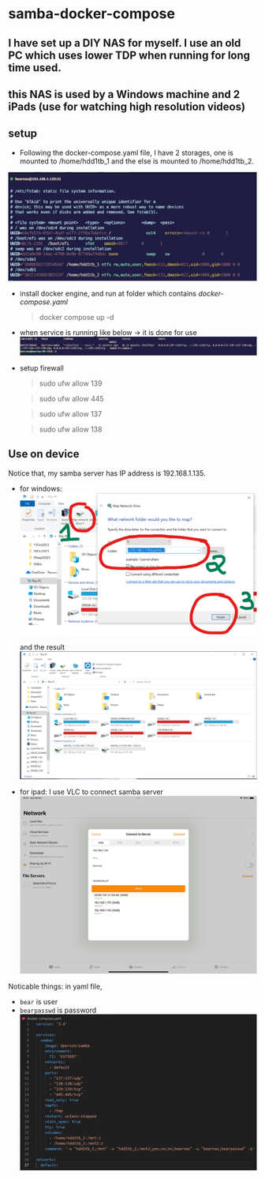 # samba-docker-compose
## I have set up a DIY NAS for myself. I use an old PC which uses lower TDP when running for long time used. 
## this NAS is used by a Windows machine and 2 iPads (use for watching high resolution videos)

## setup
- Following the docker-compose.yaml file, I have 2 storages, one is mounted to /home/hdd1tb_1 and the else is mounted to /home/hdd1tb_2.

![Alt text](fstab-ntfs.png)
- install docker engine, and run at folder which contains *docker-compose.yaml*
    > docker compose up -d
- when service is running like below -> it is done for use
    ![Alt text](container.png)

- setup firewall
    > sudo ufw allow 139

    >   sudo ufw allow 445

    >    sudo ufw allow 137

    >    sudo ufw allow 138

## Use on device
Notice that, my samba server has IP address is 192.168.1.135.
- for windows:
    ![Alt text](windows-setup.png)

    and the result
    ![Alt text](windows.png)

- for ipad: I use VLC to connect samba server
    ![Alt text](ipad.png)

Noticable things: in  yaml file, 

- `bear` is user
- `bearpasswd` is password     
![Alt text](yaml-file.png)